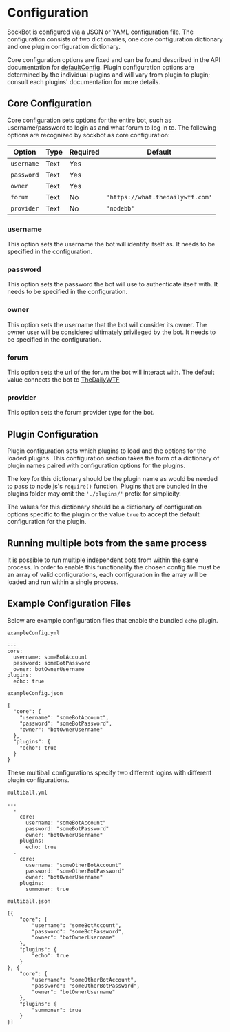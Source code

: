 # Configuration

SockBot is configured via a JSON or YAML configuration file. The configuration consists of two dictionaries, 
one core configuration dictionary and one plugin configuration dictionary.

Core configuration options are fixed and can be found described in the API documentation for [defaultConfig]. 
Plugin configuration options are determined by the individual plugins and will vary from plugin to plugin;
consult each plugins' documentation for more details.

[defaultConfig]: ./api/lib/config.md#defaultConfig

## Core Configuration
Core configuration sets options for the entire bot, such as username/password to login as and what forum to 
log in to. The following options are recognized by sockbot as core configuration:

| Option               | Type           | Required | Default                          |
|----------------------|----------------|----------|----------------------------------|
| `username`           | Text           | Yes      |                                  |
| `password`           | Text           | Yes      |                                  |
| `owner`              | Text           | Yes      |                                  |
| `forum`              | Text           | No       | `'https://what.thedailywtf.com'` |
| `provider`           | Text           | No       | `'nodebb'`                       |

### username
This option sets the username the bot will identify itself as. It needs to 
be specified in the configuration.

### password
This option sets the password the bot will use to authenticate itself with. It
needs to be specified in the configuration.

### owner
This option sets the username that the bot will consider its owner. The owner user will be considered ultimately
privileged by the bot. It needs to be specified in the configuration.

### forum
This option sets the url of the forum the bot will interact with. The default value connects the bot to [TheDailyWTF]

### provider
This option sets the forum provider type for the bot.

[TheDailyWTF]: https://what.thedailywtf.com


## Plugin Configuration
Plugin configuration sets which plugins to load and the options for the loaded plugins. This configuration section 
takes the form of a dictionary of plugin names paired with configuration options for the plugins. 

The key for this dictionary should be the plugin name as would be needed to pass to node.js's `require()` function.
Plugins that are bundled in the plugins folder may omit the `'./plugins/'` prefix for simplicity.

The values for this dictionary should be a dictionary of configuration options specific to the plugin or the value
`true` to accept the default configuration for the plugin.

## Running multiple bots from the same process
It is possible to run multiple independent bots from within the same process. In order to enable this functionality 
the chosen config file must be an array of valid configurations, each configuration in the array will be loaded and 
run within a single process.

## Example Configuration Files

Below are example configuration files that enable the bundled `echo` plugin.

`exampleConfig.yml`
```
---
core:
  username: someBotAccount
  password: someBotPassword
  owner: botOwnerUsername
plugins:
  echo: true
```

`exampleConfig.json`
```
{
  "core": {
    "username": "someBotAccount",
    "password": "someBotPassword",
    "owner": "botOwnerUsername"
  },
  "plugins": {
    "echo": true
  }
}
```

These multiball configurations specify two different logins with different plugin configurations.

`multiball.yml`
```
---
  - 
    core: 
      username: "someBotAccount"
      password: "someBotPassword"
      owner: "botOwnerUsername"
    plugins: 
      echo: true
  - 
    core: 
      username: "someOtherBotAccount"
      password: "someOtherBotPassword"
      owner: "botOwnerUsername"
    plugins: 
      summoner: true

```

`multiball.json`
```
[{
    "core": {
        "username": "someBotAccount",
        "password": "someBotPassword",
        "owner": "botOwnerUsername"
    },
    "plugins": {
        "echo": true
    }
}, {
    "core": {
        "username": "someOtherBotAccount",
        "password": "someOtherBotPassword",
        "owner": "botOwnerUsername"
    },
    "plugins": {
        "summoner": true
    }
}]
```
